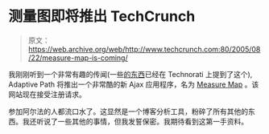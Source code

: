# 测量图即将推出 TechCrunch

> 原文：<https://web.archive.org/web/http://www.techcrunch.com:80/2005/08/22/measure-map-is-coming/>

我刚刚听到一个非常有趣的传闻(一些[的东西](https://web.archive.org/web/20221130210906/http://www.technorati.com/search/%22measure%20map%22)已经在 Technorati 上提到了这个), Adaptive Path 将推出一个非常酷的新 Ajax 应用程序，名为 [Measure Map](https://web.archive.org/web/20221130210906/http://www.measuremap.com/) 。该网站现在接受注册请求。

参加阿尔法的人都流口水了。这显然是一个博客分析工具，粉碎了所有其他的东西。我还听说了一些其他的事情，但我发誓保密。我期待看到这第一手资料。